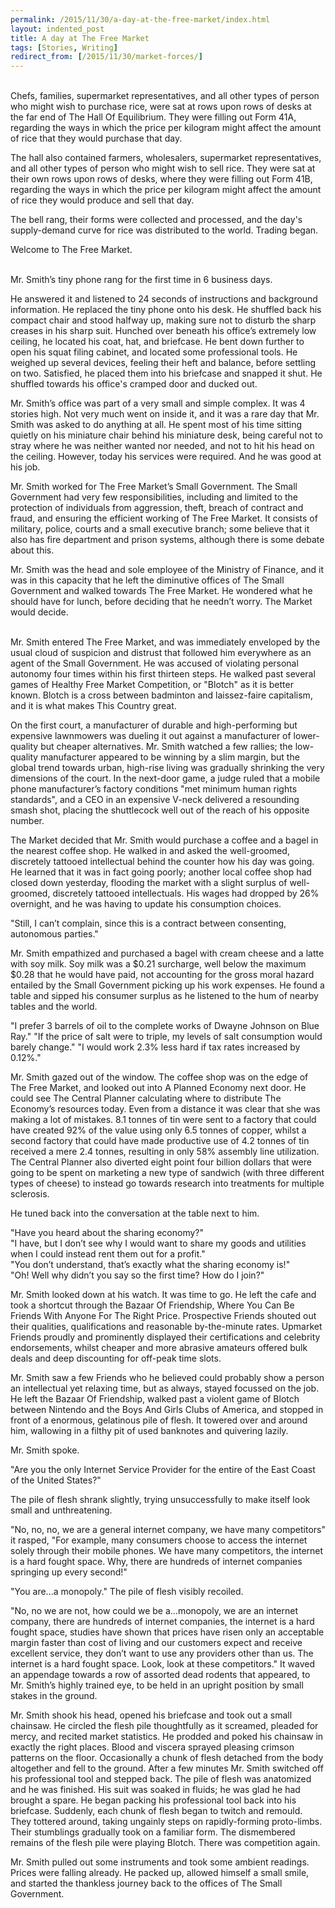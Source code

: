 ```yaml
---
permalink: /2015/11/30/a-day-at-the-free-market/index.html
layout: indented_post
title: A day at The Free Market
tags: [Stories, Writing]
redirect_from: [/2015/11/30/market-forces/]
---
```

<br/>
Chefs, families, supermarket representatives, and all other types of person who might wish to purchase rice, were sat at rows upon rows of desks at the far end of The Hall Of Equilibrium. They were filling out Form 41A, regarding the ways in which the price per kilogram might affect the amount of rice that they would purchase that day.

The hall also contained farmers, wholesalers, supermarket representatives, and all other types of person who might wish to sell rice. They were sat at their own rows upon rows of desks, where they were filling out Form 41B, regarding the ways in which the price per kilogram might affect the amount of rice they would produce and sell that day. 

The bell rang, their forms were collected and processed, and the day's supply-demand curve for rice was distributed to the world. Trading began.

Welcome to The Free Market.

<br/>
Mr. Smith’s tiny phone rang for the first time in 6 business days.

He answered it and listened to 24 seconds of instructions and background information. He replaced the tiny phone onto his desk. He shuffled back his compact chair and stood halfway up, making sure not to disturb the sharp creases in his sharp suit. Hunched over beneath his office’s extremely low ceiling, he located his coat, hat, and briefcase. He bent down further to open his squat filing cabinet, and located some professional tools. He weighed up several devices, feeling their heft and balance, before settling on two. Satisfied, he placed them into his briefcase and snapped it shut. He shuffled towards his office's cramped door and ducked out.

Mr. Smith’s office was part of a very small and simple complex. It was 4 stories high. Not very much went on inside it, and it was a rare day that Mr. Smith was asked to do anything at all. He spent most of his time sitting quietly on his miniature chair behind his miniature desk, being careful not to stray where he was neither wanted nor needed, and not to hit his head on the ceiling. However, today his services were required. And he was good at his job.

Mr. Smith worked for The Free Market’s Small Government. The Small Government had very few responsibilities, including and limited to the protection of individuals from aggression, theft, breach of contract and fraud, and ensuring the efficient working of The Free Market. It consists of military, police, courts and a small executive branch; some believe that it also has fire department and prison systems, although there is some debate about this.

Mr. Smith was the head and sole employee of the Ministry of Finance, and it was in this capacity that he left the diminutive offices of The Small Government and walked towards The Free Market. He wondered what he should have for lunch, before deciding that he needn’t worry. The Market would decide.

<br/>
Mr. Smith entered The Free Market, and was immediately enveloped by the usual cloud of suspicion and distrust that followed him everywhere as an agent of the Small Government. He was accused of violating personal autonomy four times within his first thirteen steps. He walked past several games of Healthy Free Market Competition, or "Blotch" as it is better known. Blotch is a cross between badminton and laissez-faire capitalism, and it is what makes This Country great.

On the first court, a manufacturer of durable and high-performing but expensive lawnmowers was dueling it out against a manufacturer of lower-quality but cheaper alternatives. Mr. Smith watched a few rallies; the low-quality manufacturer appeared to be winning by a slim margin, but the global trend towards urban, high-rise living was gradually shrinking the very dimensions of the court. In the next-door game, a judge ruled that a mobile phone manufacturer’s factory conditions "met minimum human rights standards", and a CEO in an expensive V-neck delivered a resounding smash shot, placing the shuttlecock well out of the reach of his opposite number.

The Market decided that Mr. Smith would purchase a coffee and a bagel in the nearest coffee shop. He walked in and asked the well-groomed, discretely tattooed intellectual behind the counter how his day was going. He learned that it was in fact going poorly; another local coffee shop had closed down yesterday, flooding the market with a slight surplus of well-groomed, discretely tattooed intellectuals. His wages had dropped by 26% overnight, and he was having to update his consumption choices.

"Still, I can’t complain, since this is a contract between consenting, autonomous parties."

Mr. Smith empathized and purchased a bagel with cream cheese and a latte with soy milk. Soy milk was a $0.21 surcharge, well below the maximum $0.28 that he would have paid, not accounting for the gross moral hazard entailed by the Small Government picking up his work expenses. He found a table and sipped his consumer surplus as he listened to the hum of nearby tables and the world.

"I prefer 3 barrels of oil to the complete works of Dwayne Johnson on Blue Ray."
"If the price of salt were to triple, my levels of salt consumption would barely change."
"I would work 2.3% less hard if tax rates increased by 0.12%."

Mr. Smith gazed out of the window. The coffee shop was on the edge of The Free Market, and looked out into A Planned Economy next door. He could see The Central Planner calculating where to distribute The Economy’s resources today. Even from a distance it was clear that she was making a lot of mistakes. 8.1 tonnes of tin were sent to a factory that could have created 92% of the value using only 6.5 tonnes of copper, whilst a second factory that could have made productive use of 4.2 tonnes of tin received a mere 2.4 tonnes, resulting in only 58% assembly line utilization. The Central Planner also diverted eight point four billion dollars that were going to be spent on marketing a new type of sandwich (with three different types of cheese) to instead go towards research into treatments for multiple sclerosis.

He tuned back into the conversation at the table next to him.

"Have you heard about the sharing economy?"  
"I have, but I don’t see why I would want to share my goods and utilities when I could instead rent them out for a profit."  
"You don’t understand, that’s exactly what the sharing economy is!"  
"Oh! Well why didn’t you say so the first time? How do I join?"  

Mr. Smith looked down at his watch. It was time to go. He left the cafe and took a shortcut through the Bazaar Of Friendship, Where You Can Be Friends With Anyone For The Right Price. Prospective Friends shouted out their qualities, qualifications and reasonable by-the-minute rates. Upmarket Friends proudly and prominently displayed their certifications and celebrity endorsements, whilst cheaper and more abrasive amateurs offered bulk deals and deep discounting for off-peak time slots.

Mr. Smith saw a few Friends who he believed could probably show a person an intellectual yet relaxing time, but as always, stayed focussed on the job. He left the Bazaar Of Friendship, walked past a violent game of Blotch between Nintendo and the Boys And Girls Clubs of America, and stopped in front of a enormous, gelatinous pile of flesh. It towered over and around him, wallowing in a filthy pit of used banknotes and quivering lazily.

Mr. Smith spoke.

"Are you the only Internet Service Provider for the entire of the East Coast of the United States?"

The pile of flesh shrank slightly, trying unsuccessfully to make itself look small and unthreatening.

"No, no, no, we are a general internet company, we have many competitors" it rasped, "For example, many consumers choose to access the internet solely through their mobile phones. We have many competitors, the internet is a hard fought space. Why, there are hundreds of internet companies springing up every second!"

"You are...a monopoly." The pile of flesh visibly recoiled.

"No, no we are not, how could we be a…monopoly, we are an internet company, there are hundreds of internet companies, the internet is a hard fought space, studies have shown that prices have risen only an acceptable margin faster than cost of living and our customers expect and receive excellent service, they don’t want to use any providers other than us. The internet is a hard fought space. Look, look at these competitors." It waved an appendage towards a row of assorted dead rodents that appeared, to Mr. Smith’s highly trained eye, to be held in an upright position by small stakes in the ground.

Mr. Smith shook his head, opened his briefcase and took out a small chainsaw. He circled the flesh pile thoughtfully as it screamed, pleaded for mercy, and recited market statistics. He prodded and poked his chainsaw in exactly the right places. Blood and viscera sprayed pleasing crimson patterns on the floor. Occasionally a chunk of flesh detached from the body altogether and fell to the ground. After a few minutes Mr. Smith switched off his professional tool and stepped back. The pile of flesh was anatomized and he was finished. His suit was soaked in fluids; he was glad he had brought a spare. He began packing his professional tool back into his briefcase. Suddenly, each chunk of flesh began to twitch and remould. They tottered around, taking ungainly steps on rapidly-forming proto-limbs. Their stumblings gradually took on a familiar form. The dismembered remains of the flesh pile were playing Blotch. There was competition again.

Mr. Smith pulled out some instruments and took some ambient readings. Prices were falling already. He packed up, allowed himself a small smile, and started the thankless journey back to the offices of The Small Government. 
